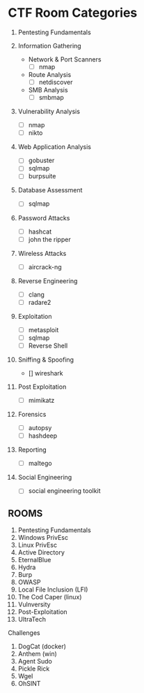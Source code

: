 # CTF Room Categories

1. Pentesting Fundamentals

1. Information Gathering
    * Network & Port Scanners
        * [ ] nmap
    * Route Analysis
        * [ ] netdiscover
    * SMB Analysis
        * [ ] smbmap
1. Vulnerability Analysis
    * [ ] nmap
    * [ ] nikto
1. Web Application Analysis
    * [ ] gobuster
    * [ ] sqlmap
    * [ ] burpsuite
1. Database Assessment
    * [ ] sqlmap
1. Password Attacks
    * [ ] hashcat
    * [ ] john the ripper
1. Wireless Attacks
    * [ ] aircrack-ng
1. Reverse Engineering
    * [ ] clang
    * [ ] radare2
1. Exploitation 
    * [ ] metasploit
    * [ ] sqlmap
    * [ ] Reverse Shell
1. Sniffing & Spoofing
    * [] wireshark
1. Post Exploitation
    * [ ] mimikatz
1. Forensics
    * [ ] autopsy
    * [ ] hashdeep
1. Reporting
    * [ ] maltego
1. Social Engineering
    * [ ] social engineering toolkit

## ROOMS
1. Pentesting Fundamentals
1. Windows PrivEsc
1. Linux PrivEsc
1. Active Directory
1. EternalBlue
1. Hydra
1. Burp
1. OWASP
1. Local File Inclusion (LFI)
1. The Cod Caper (linux)
1. Vulnversity
1. Post-Exploitation
1. UltraTech


Challenges 
1. DogCat (docker)
1. Anthem (win)
1. Agent Sudo
1. Pickle Rick
1. Wgel
1. OhSINT
